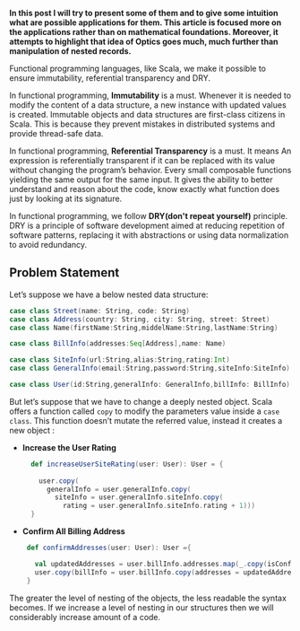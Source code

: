 **In this post I will try to present some of them and to give some intuition what are possible applications for them. This article is focused more on the applications rather than on mathematical foundations. Moreover, it attempts to highlight that idea of Optics goes much, much further than manipulation of nested records.**

Functional programming languages, like Scala, we make it possible to ensure immutability, referential transparency and DRY.
 
In functional programming, **Immutability** is a must. Whenever it is needed to modify the content of a data structure, a new instance with updated values is created. Immutable objects and data structures are first-class citizens in Scala. This is because they prevent mistakes in distributed systems and provide thread-safe data.

In functional programming, **Referential Transparency** is a must. It means An expression is referentially transparent if it can be replaced with its value without changing the program’s behavior. Every small composable functions yielding the same output for the same input. It gives the ability to better understand and reason about the code, know exactly what function does just by looking at its signature.

In functional programming, we follow **DRY(don't repeat yourself)** principle. DRY is a principle of software development aimed at reducing repetition of software patterns, replacing it with abstractions or using data normalization to avoid redundancy. 

## Problem Statement
Let’s suppose we have a below nested data structure:
```scala
case class Street(name: String, code: String)
case class Address(country: String, city: String, street: Street)
case class Name(firstName:String,middelName:String,lastName:String)

case class BillInfo(addresses:Seq[Address],name: Name)

case class SiteInfo(url:String,alias:String,rating:Int)
case class GeneralInfo(email:String,password:String,siteInfo:SiteInfo)

case class User(id:String,generalInfo: GeneralInfo,billInfo: BillInfo)

```
But let’s suppose that we have to change a deeply nested object. Scala offers a function called `copy` to modify the parameters value inside a `case class`. This function doesn’t mutate the referred value, instead it creates a new object :

 - **Increase the User Rating**

	```scala
	  def increaseUserSiteRating(user: User): User = {
	  
	    user.copy(
	      generalInfo = user.generalInfo.copy(
	        siteInfo = user.generalInfo.siteInfo.copy(
	          rating = user.generalInfo.siteInfo.rating + 1)))
	  }
	```

 - **Confirm All Billing Address**
	 ```scala
	  def confirmAddresses(user: User): User ={

	    val updatedAddresses = user.billInfo.addresses.map(_.copy(isConfirmed = true))
	    user.copy(billInfo = user.billInfo.copy(addresses = updatedAddresses))
	  }
	```

The greater the level of nesting of the objects, the less readable the syntax becomes. If we increase a level of nesting in our structures then we will considerably increase amount of a code.
<!--stackedit_data:
eyJoaXN0b3J5IjpbLTIwODkyMTIzMCwxNTM4MjMzMzI0LC0yMD
cwMjMzODY2LDQwMTc5MjkxMSw3MTY1MjAwODgsLTM2NjgwNDUw
MywtMTcwMDQyODMwMSwxNTEyNDg1MzA4LDEyNzY4NTYyNiwtMj
AyNzE5Nzk4NSwxNDAxNjg2NjYyLC0xMTQwMTkyNDk3LC01MjMw
MjE3ODMsLTI1NDE2MjY1LC0xMjk4Mjk2NDk2LDQyMTkzMDU4MC
wtMjE0NTcwNjE2MiwzODkwMTQxLC0xOTk5OTU2ODkwLDIwODQ4
MzU0ODddfQ==
-->